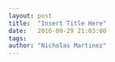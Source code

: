 ```yaml
---
layout: post
title:  "Insert Title Here"
date:   2016-09-29 21:03:00
tags:
author: "Nicholas Martinez"
---
```

